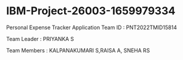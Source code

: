 # IBM-Project-26003-1659979334
Personal Expense Tracker Application
Team ID : PNT2022TMID15814

Team Leader : PRIYANKA S

Team Members : KALPANAKUMARI S,RAISA A, SNEHA RS
